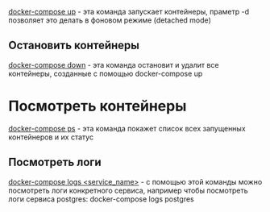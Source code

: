 [docker-compose up](https://docs.docker.com/reference/cli/docker/compose/up/) - эта команда запускает контейнеры, праметр -d позволяет это делать в фоновом режиме (detached mode)

## Остановить контейнеры
[docker-compose down](https://docs.docker.com/reference/cli/docker/compose/down/) - эта команда остановит и удалит все контейнеры, созданные с помощью docker-compose up

# Посмотреть контейнеры
[docker-compose ps](https://docs.docker.com/reference/cli/docker/compose/ps/) - эта команда покажет список всех запущенных контейнеров и их статус

## Посмотреть логи
[docker-compose logs <service_name>](https://docs.docker.com/reference/cli/docker/compose/logs/) - с помощью этой команды можно посмотреть логи конкретного сервиса, например чтобы посмотреть логи сервиса postgres: docker-compose logs postgres